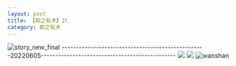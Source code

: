 ```yaml
---
layout: post
title: 【取之有术】IC
category: 取之有术
---
```

![story_new_final](http://rfbyhtcfm.hd-bkt.clouddn.com/img/story_new_final_0322.png)
--------------------------------------------------20220605-----------------------------------------------
![](http://rfbyavrvr.hd-bkt.clouddn.com/img/IC-220605-1.jpg)
![](http://rfbyavrvr.hd-bkt.clouddn.com/img/IC-220605-2.jpg)
![wanshan](http://rfbyhtcfm.hd-bkt.clouddn.com/img/wanshan.png)





  




